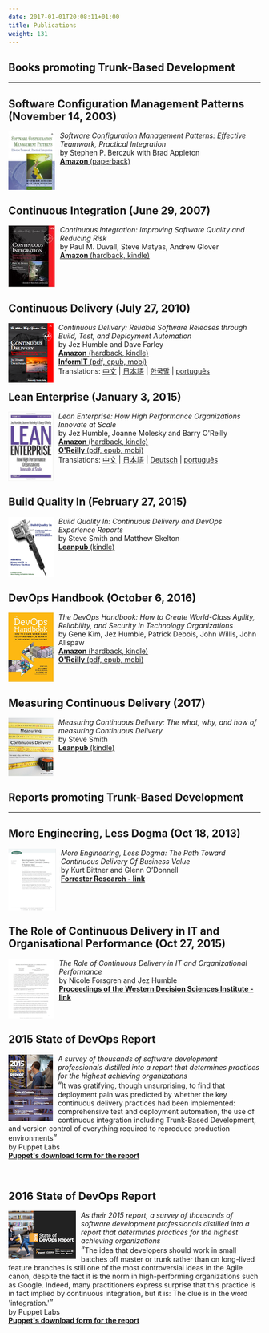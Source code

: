 ```yaml
---
date: 2017-01-01T20:08:11+01:00
title: Publications
weight: 131
---
```


## Books promoting Trunk-Based Development

<hr/>

## Software Configuration Management Patterns (November 14, 2003)

<div>
    <img width="93" src="scm-patterns.jpg" style="float:left;padding-right:10px; border:0px solid black;"/>
    <p>
        <em>Software Configuration Management Patterns: Effective Teamwork, Practical Integration</em><br/>
        by Stephen P. Berczuk with Brad Appleton
        <br/>
        <a href="https://www.amazon.com/Software-Configuration-Management-Patterns-Integration/dp/0201741172"><strong>Amazon </strong>(paperback)</a><br/>
    </p>
    <br clear="all"/>
</div>

## Continuous Integration (June 29, 2007)

<div>
    <img width="93" src="ci.jpg" style="float:left;padding-right:10px; border:0px solid black;"/>
    <p>
        <em>Continuous Integration: Improving Software Quality and Reducing Risk</em><br/>
        by Paul M. Duvall, Steve Matyas, Andrew Glover
        <br/>
        <a href="https://www.amazon.com/Continuous-Integration-Improving-Software-Reducing/dp/0321336380"><strong>Amazon </strong>(hardback, kindle)</a><br/>
    </p>
    <br clear="all"/>
</div>

## Continuous Delivery (July 27, 2010)

<div><img border="0" width="90" src="cd-book.png" style="float:left;padding-right:10px"/>
<p><em>Continuous Delivery: Reliable Software Releases through Build, Test, and Deployment Automation</em><br/>
by Jez Humble and Dave Farley<br/>
<a href="http://amzn.to/1QBJM7k"><strong>Amazon</strong> (hardback, kindle)</a><br />
<a href="http://bit.ly/jez-cd-ebook"><strong>InformIT</strong> (pdf, epub, mobi)</a><br />
Translations: <a href="http://www.amazon.cn/gp/product/B005V9BB1M?tag=contindelive-20">中文</a> | <a href="http://www.amazon.co.jp/dp/4048707876?tag=contindelive-20">日本語</a> | <a href="http://acornpub.co.kr/book/continuous-delivery">한국말</a> | <a href="http://www.grupoa.com.br/livros/engenharia-de-software-e-metodos-ageis/entrega-continua/9788582601037">português</a></p></div>

## Lean Enterprise (January 3, 2015)

<div>
    <img width="90" src="lean-enterprise.png" style="float:left;padding-right:10px; border:0px solid black;"/>
    <p>
        <em>Lean Enterprise: How High Performance Organizations Innovate at Scale</em><br/>
        by Jez Humble, Joanne Molesky and Barry O'Reilly
        <br/>
        <a href="http://bit.ly/lean-enterprise-paper"><strong>Amazon </strong>(hardback, kindle)</a><br/>
        <a href="http://bit.ly/lean-enterprise-ebook"><strong>O'Reilly </strong>(pdf, epub, mobi)</a><br/>
        Translations: <a href="http://www.amazon.cn/dp/B01AS1ORWM?tag=contindelive-20">中文</a> | 
        <a href="https://www.amazon.co.jp/dp/4873117747?tag=contindelive-20">日本語</a> | 
        <a href="https://www.amazon.de/dp/396009020X?tag=contindelive-20">Deutsch</a> | 
        <a href="https://www.casadocodigo.com.br/products/livro-lean-enterprise">português</a>
    </p>
    <br clear="all"/>
</div>

## Build Quality In (February 27, 2015)

<div>
    <img width="90" src="build_quality_in.jpeg" style="float:left;padding-right:10px; border:0px solid black;"/>
    <p>
        <em>Build Quality In: Continuous Delivery and DevOps Experience Reports</em><br/>
        by Steve Smith and Matthew Skelton
        <br/>
        <a href="https://leanpub.com/buildqualityin"><strong>Leanpub </strong>(kindle)</a>
        <br/>
    </p>
    <br clear="all"/>
</div>

## DevOps Handbook (October 6, 2016)

<div>
    <img width="90" src="devopsHandbook.jpg" style="float:left;padding-right:10px; border:0px solid black;"/>
    <p>
        <em>The DevOps Handbook: How to Create World-Class Agility, Reliability, and Security in Technology Organizations</em><br/>
        by Gene Kim, Jez Humble, Patrick Debois, John Willis, John Allspaw
        <br/>
        <a href="https://www.amazon.com/dp/B01M9ASFQ3"><strong>Amazon </strong>(hardback, kindle)</a>
        <br/>
        <a href="http://shop.oreilly.com/product/9781942788003.do"><strong>O'Reilly </strong>(pdf, epub, mobi)</a>
        <br/>
    </p>
    <br clear="all"/>
</div>

## Measuring Continuous Delivery (2017)

<div>
    <img width="90" src="mcd.png" style="float:left;padding-right:10px; border:0px solid black;"/>
    <p>
        <em>Measuring Continuous Delivery: The what, why, and how of measuring Continuous Delivery</em><br/>
        by Steve Smith
        <br/>
        <a href="https://leanpub.com/measuringcontinuousdelivery"><strong>Leanpub </strong>(kindle)</a>
        <br/>
    </p>
    <br clear="all"/>
</div>

## Reports promoting Trunk-Based Development

<hr/>

## More Engineering, Less Dogma (Oct 18, 2013)

<div>
    <img width="95" src="less_dogma.png" style="float:left; padding-right:10px"/>
    <p>
        <em>More Engineering, Less Dogma: The Path Toward Continuous Delivery Of Business Value</em><br/>
        by Kurt Bittner and Glenn O’Donnell
        <br/>
        <a href="https://www.forrester.com/report/More+Engineering+Less+Dogma+The+Path+Toward+Continuous+Delivery+Of+Business+Value/-/E-RES106521"><strong>Forrester Research - link</strong></a>
    </p>
    <br clear="all"/>
</div>

## The Role of Continuous Delivery in IT and Organisational Performance (Oct 27, 2015)

<div>
    <img width="91" src="cdit_org_perf.png" style="float:left; padding-right:10px"/>
    <p>
        <em>The Role of Continuous Delivery in IT and Organizational Performance</em><br/>
        by Nicole Forsgren and Jez Humble
        <br/>
        <a href="https://papers.ssrn.com/sol3/papers.cfm?abstract_id=2681909"><strong>Proceedings of the Western Decision Sciences Institute - link</strong></a>
    </p>
    <br clear="all"/>
</div>

## 2015 State of DevOps Report

<div>
    <img width="89" src="2015_state_of_devops.png" style="float:left; padding-right:10px"/>
    <p>
        <em>A survey of thousands of software development professionals distilled into a report that determines
        practices for the highest achieving organizations</em><br/>
        <span style="font-size: 120%">&ldquo;</span>It was gratifying, though unsurprising, to find that deployment pain was
        predicted by whether the key continuous delivery practices had been
        implemented: comprehensive test and deployment automation, the
        use of continuous integration including Trunk-Based Development, and
        version control of everything required to reproduce production environments<span style="font-size: 120%">&rdquo;</span>
        <br/>by Puppet Labs
        <br/>
        <a href="https://puppet.com/resources/white-paper/2015-state-devops-report"><strong>Puppet's download form for the report</strong></a>
    </p>
    <br clear="all"/>
</div>

## 2016 State of DevOps Report

<div>
    <img width="135" src="2016_state_of_devops.png" style="float:left; padding-right:10px"/>
    <p>
        <em>As their 2015 report, a survey of thousands of software development professionals distilled into a report that determines
        practices for the highest achieving organizations</em><br/>
        <span style="font-size: 120%">&ldquo;</span>The idea that developers should work in small batches
                                                    off master or trunk rather than on long-lived feature
                                                    branches is still one of the most controversial ideas
                                                    in the Agile canon, despite the fact it is the norm in
                                                    high-performing organizations such as Google.
                                                    Indeed, many practitioners express surprise that this
                                                    practice is in fact implied by continuous integration,
                                                    but it is: The clue is in the word 'integration.'<span style="font-size: 120%">&rdquo;</span>
        <br/>by Puppet Labs
        <br/>
        <a href="https://puppet.com/resources/white-paper/2016-state-of-devops-report"><strong>Puppet's download form for the report</strong></a>
    </p>
    <br clear="all"/>
</div>




